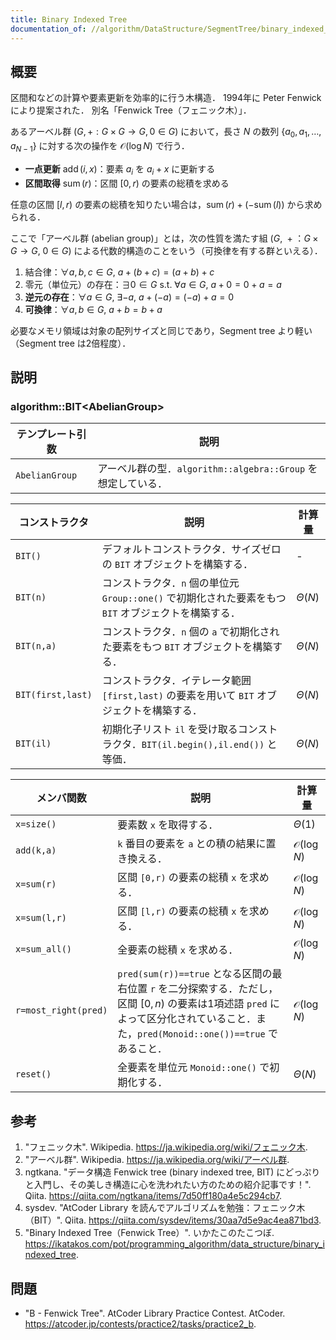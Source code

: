 ```yaml
---
title: Binary Indexed Tree
documentation_of: //algorithm/DataStructure/SegmentTree/binary_indexed_tree.hpp
---
```



## 概要

区間和などの計算や要素更新を効率的に行う木構造．
1994年に Peter Fenwick により提案された．
別名「Fenwick Tree（フェニック木）」．

あるアーベル群 $(G, +: G \times G \rightarrow G, 0 \in G)$ において，長さ $N$ の数列 $\lbrace a_0, a_1, \ldots, a_{N-1} \rbrace$ に対する次の操作を $\mathcal{O}(\log N)$ で行う．

- **一点更新** $\operatorname{add}(i,x)$：要素 $a_i$ を $a_i + x$ に更新する
- **区間取得** $\operatorname{sum}(r)$：区間 $[0,r)$ の要素の総積を求める

任意の区間 $[l,r)$ の要素の総積を知りたい場合は，$\operatorname{sum}(r) + (-\operatorname{sum}(l))$ から求められる．

ここで「アーベル群 (abelian group)」とは，次の性質を満たす組 $(G, \ +：G \times G \rightarrow G, \ 0 \in G)$ による代数的構造のことをいう（可換律を有する群といえる）．

1. 結合律：$\forall a, b, c \in G, \ a + (b + c) = (a + b) + c$
1. 零元（単位元）の存在：$\exists 0 \in G \ \mathrm{s.t.} \ \forall a \in G, \ a + 0 = 0 + a = a$
1. **逆元の存在**：$\forall a \in G, \ \exists -a, \ a + (-a) = (-a) + a = 0$
1. **可換律**：$\forall a, b \in G, \ a + b = b + a$

必要なメモリ領域は対象の配列サイズと同じであり，Segment tree より軽い（Segment tree は2倍程度）．


## 説明

### algorithm::BIT\<AbelianGroup\>

|テンプレート引数|説明|
|---|---|
|`AbelianGroup`|アーベル群の型．`algorithm::algebra::Group` を想定している．|

|コンストラクタ|説明|計算量|
|---|---|---|
|`BIT()`|デフォルトコンストラクタ．サイズゼロの `BIT` オブジェクトを構築する．|-|
|`BIT(n)`|コンストラクタ．`n` 個の単位元 `Group::one()` で初期化された要素をもつ `BIT` オブジェクトを構築する．|$\Theta(N)$|
|`BIT(n,a)`|コンストラクタ．`n` 個の `a` で初期化された要素をもつ `BIT` オブジェクトを構築する．|$\Theta(N)$|
|`BIT(first,last)`|コンストラクタ．イテレータ範囲 `[first,last)` の要素を用いて `BIT` オブジェクトを構築する．|$\Theta(N)$|
|`BIT(il)`|初期化子リスト `il` を受け取るコンストラクタ．`BIT(il.begin(),il.end())` と等価．|$\Theta(N)$|

|メンバ関数|説明|計算量|
|---|---|---|
|`x=size()`|要素数 `x` を取得する．|$\Theta(1)$|
|`add(k,a)`|`k` 番目の要素を `a` との積の結果に置き換える．|$\mathcal{O}(\log N)$|
|`x=sum(r)`|区間 `[0,r)` の要素の総積 `x` を求める．|$\mathcal{O}(\log N)$|
|`x=sum(l,r)`|区間 `[l,r)` の要素の総積 `x` を求める．|$\mathcal{O}(\log N)$|
|`x=sum_all()`|全要素の総積 `x` を求める．|$\mathcal{O}(\log N)$|
|`r=most_right(pred)`|`pred(sum(r))==true` となる区間の最右位置 `r` を二分探索する．ただし，区間 $[0,n)$ の要素は1項述語 `pred` によって区分化されていること．また，`pred(Monoid::one())==true` であること．|$\mathcal{O}(\log N)$|
|`reset()`|全要素を単位元 `Monoid::one()` で初期化する．|$\Theta(N)$|


## 参考

1. "フェニック木". Wikipedia. <https://ja.wikipedia.org/wiki/フェニック木>.
1. "アーベル群". Wikipedia. <https://ja.wikipedia.org/wiki/アーベル群>.
1. ngtkana. "データ構造 Fenwick tree (binary indexed tree, BIT) にどっぷりと入門し、その美しき構造に心を洗われたい方のための紹介記事です！". Qiita. <https://qiita.com/ngtkana/items/7d50ff180a4e5c294cb7>.
1. sysdev. "AtCoder Library を読んでアルゴリズムを勉強：フェニック木（BIT）". Qiita. <https://qiita.com/sysdev/items/30aa7d5e9ac4ea871bd3>.
1. "Binary Indexed Tree（Fenwick Tree）". いかたこのたこつぼ. <https://ikatakos.com/pot/programming_algorithm/data_structure/binary_indexed_tree>.


## 問題

- "B - Fenwick Tree". AtCoder Library Practice Contest. AtCoder. <https://atcoder.jp/contests/practice2/tasks/practice2_b>.
